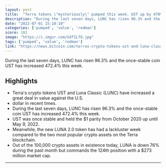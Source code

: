 ```yaml
---
layout: post
title:  "Terra tokens \"mysteriously\" pumped this week. UST up by 470% and LUNC up by 96%"
description: "During the last seven days, LUNC has risen 96.3% and the once-stable coin UST has increased 472.4% this week."
date: "2022-07-01 15:10:10"
categories: ['pumped', 'value', 'redman']
score: 102
image: "https://i.imgur.com/G4fILfO.jpg"
tags: ['pumped', 'value', 'redman']
link: "https://news.bitcoin.com/terras-crypto-tokens-ust-and-luna-classic-mysteriously-pumped-this-week-ust-climbed-by-470/"
---
```


During the last seven days, LUNC has risen 96.3% and the once-stable coin UST has increased 472.4% this week.

## Highlights

- Terra's crypto tokens UST and Luna Classic (LUNC) have increased a great deal in value against the U.S.
- dollar in recent times.
- During the last seven days, LUNC has risen 96.3% and the once-stable coin UST has increased 472.4% this week.
- UST was once stable and held the $1 parity from October 2020 up until May 9, 2022.
- Meanwhile, the new LUNA 2.0 token has had a lackluster week compared to the two most popular crypto assets on the Terra blockchain.
- Out of the 100,000 crypto assets in existence today, LUNA is down 76% during the past month but commands the 124th position with a $273 million market cap.

---
